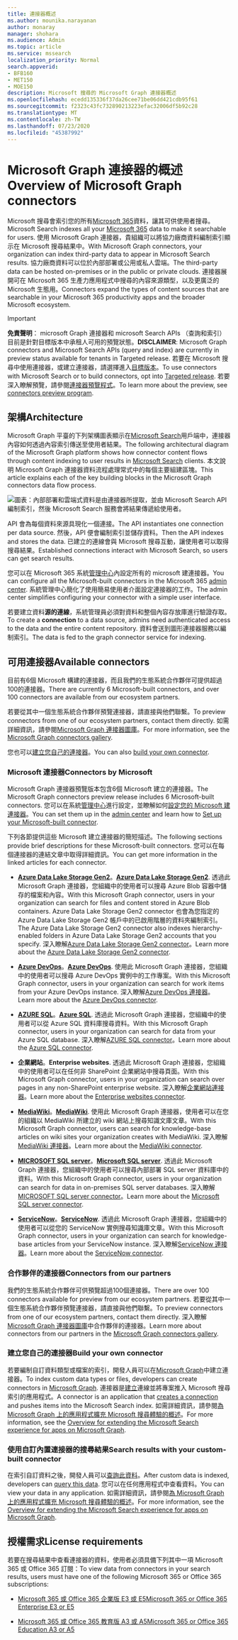 ```yaml
---
title: 連接器概述
ms.author: mounika.narayanan
author: monaray
manager: shohara
ms.audience: Admin
ms.topic: article
ms.service: mssearch
localization_priority: Normal
search.appverid:
- BFB160
- MET150
- MOE150
description: Microsoft 搜尋的 Microsoft Graph 連接器概述
ms.openlocfilehash: ecedd135336f37da26cee71be06dd421cdb95f61
ms.sourcegitcommit: f2323c43fc732890213223efac32006df5b92c28
ms.translationtype: MT
ms.contentlocale: zh-TW
ms.lasthandoff: 07/23/2020
ms.locfileid: "45387992"
---
```

# <a name="overview-of-microsoft-graph-connectors"></a><span data-ttu-id="81c67-103">Microsoft Graph 連接器的概述</span><span class="sxs-lookup"><span data-stu-id="81c67-103">Overview of Microsoft Graph connectors</span></span>

<span data-ttu-id="81c67-104">Microsoft 搜尋會索引您的所有[Microsoft 365](https://www.microsoft.com/microsoft-365)資料，讓其可供使用者搜尋。</span><span class="sxs-lookup"><span data-stu-id="81c67-104">Microsoft Search indexes all your [Microsoft 365](https://www.microsoft.com/microsoft-365) data to make it searchable for users.</span></span> <span data-ttu-id="81c67-105">使用 Microsoft Graph 連接器，貴組織可以將協力廠商資料編制索引顯示在 Microsoft 搜尋結果中。</span><span class="sxs-lookup"><span data-stu-id="81c67-105">With Microsoft Graph connectors, your organization can index third-party data to appear in Microsoft Search results.</span></span> <span data-ttu-id="81c67-106">協力廠商資料可以位於內部部署或公用或私人雲端。</span><span class="sxs-lookup"><span data-stu-id="81c67-106">The third-party data can be hosted on-premises or in the public or private clouds.</span></span> <span data-ttu-id="81c67-107">連接器展開可在 Microsoft 365 生產力應用程式中搜尋的內容來源類型，以及更廣泛的 Microsoft 生態用。</span><span class="sxs-lookup"><span data-stu-id="81c67-107">Connectors expand the types of content sources that are searchable in your Microsoft 365 productivity apps and the broader Microsoft ecosystem.</span></span>

> [!IMPORTANT]
> <span data-ttu-id="81c67-108">**免責聲明**： microsoft Graph 連接器和 microsoft Search APIs （查詢和索引）目前是針對目標版本中承租人可用的預覽狀態。</span><span class="sxs-lookup"><span data-stu-id="81c67-108">**DISCLAIMER**: Microsoft Graph connectors and Microsoft Search APIs (query and index) are currently in preview status available for tenants in Targeted release.</span></span> <span data-ttu-id="81c67-109">若要在 Microsoft 搜尋中使用連接器，或建立連接器，請選擇進入[目標版本](https://docs.microsoft.com/office365/admin/manage/release-options-in-office-365?view=o365-worldwide)。</span><span class="sxs-lookup"><span data-stu-id="81c67-109">To use connectors with Microsoft Search or to build connectors, opt into [Targeted release](https://docs.microsoft.com/office365/admin/manage/release-options-in-office-365?view=o365-worldwide).</span></span> <span data-ttu-id="81c67-110">若要深入瞭解預覽，請參閱[連接器預覽程式](connectors-preview.md)。</span><span class="sxs-lookup"><span data-stu-id="81c67-110">To learn more about the preview, see [connectors preview program](connectors-preview.md).</span></span>

## <a name="architecture"></a><span data-ttu-id="81c67-111">架構</span><span class="sxs-lookup"><span data-stu-id="81c67-111">Architecture</span></span>

<span data-ttu-id="81c67-112">Microsoft Graph 平臺的下列架構圖表顯示在[Microsoft Search](https://docs.microsoft.com/microsoftsearch/overview-microsoft-search)用戶端中，連接器內容如何透過內容索引傳送至使用者結果。</span><span class="sxs-lookup"><span data-stu-id="81c67-112">The following architectural diagram of the Microsoft Graph platform shows how connector content flows through content indexing to user results in [Microsoft Search](https://docs.microsoft.com/microsoftsearch/overview-microsoft-search) clients.</span></span> <span data-ttu-id="81c67-113">本文說明 Microsoft Graph 連接器資料流程處理常式中的每個主要組建區塊。</span><span class="sxs-lookup"><span data-stu-id="81c67-113">This article explains each of the key building blocks in the Microsoft Graph connectors data flow process.</span></span>

![圖表：內部部署和雲端式資料是由連接器所提取，並由 Microsoft Search API 編制索引，然後 Microsoft Search 服務會將結果傳遞給使用者。](media/highlevel-connectors_FINAL.png)

<span data-ttu-id="81c67-115">API 會為每個資料來源具現化一個連接。</span><span class="sxs-lookup"><span data-stu-id="81c67-115">The API instantiates one connection per data source.</span></span> <span data-ttu-id="81c67-116">然後，API 便會編制索引並儲存資料。</span><span class="sxs-lookup"><span data-stu-id="81c67-116">Then the API indexes and stores the data.</span></span> <span data-ttu-id="81c67-117">已建立的連線會與 Microsoft 搜尋互動，讓使用者可以取得搜尋結果。</span><span class="sxs-lookup"><span data-stu-id="81c67-117">Established connections interact with Microsoft Search, so users can get search results.</span></span>

<span data-ttu-id="81c67-118">您可以在 Microsoft 365 系統[管理中心](https://admin.microsoft.com)內設定所有的 microsoft 建連接器。</span><span class="sxs-lookup"><span data-stu-id="81c67-118">You can configure all the Microsoft-built connectors in the Microsoft 365 [admin center](https://admin.microsoft.com).</span></span> <span data-ttu-id="81c67-119">系統管理中心簡化了使用簡易使用者介面設定連接器的工作。</span><span class="sxs-lookup"><span data-stu-id="81c67-119">The admin center simplifies configuring your connector with a simple user interface.</span></span>

<span data-ttu-id="81c67-120">若要建立資料**源的連線**，系統管理員必須對資料和整個內容存放庫進行驗證存取。</span><span class="sxs-lookup"><span data-stu-id="81c67-120">To create a **connection** to a data source, admins need authenticated access to the data and the entire content repository.</span></span> <span data-ttu-id="81c67-121">資料會送到圖形連接器服務以編制索引。</span><span class="sxs-lookup"><span data-stu-id="81c67-121">The data is fed to the graph connector service for indexing.</span></span>

## <a name="available-connectors"></a><span data-ttu-id="81c67-122">可用連接器</span><span class="sxs-lookup"><span data-stu-id="81c67-122">Available connectors</span></span>

<span data-ttu-id="81c67-123">目前有6個 Microsoft 構建的連接器，而且我們的生態系統合作夥伴可提供超過100的連接器。</span><span class="sxs-lookup"><span data-stu-id="81c67-123">There are currently 6 Microsoft-built connectors, and over 100 connectors are available from our ecosystem partners.</span></span>

<span data-ttu-id="81c67-124">若要從其中一個生態系統合作夥伴預覽連接器，請直接與他們聯繫。</span><span class="sxs-lookup"><span data-stu-id="81c67-124">To preview connectors from one of our ecosystem partners, contact them directly.</span></span> <span data-ttu-id="81c67-125">如需詳細資訊，請參閱[Microsoft Graph 連接器圖庫](connectors-gallery.md)。</span><span class="sxs-lookup"><span data-stu-id="81c67-125">For more information, see the [Microsoft Graph connectors gallery](connectors-gallery.md).</span></span>

<span data-ttu-id="81c67-126">您也可以[建立您自己的連接器](https://docs.microsoft.com/graph/search-concept-overview)。</span><span class="sxs-lookup"><span data-stu-id="81c67-126">You can also [build your own connector](https://docs.microsoft.com/graph/search-concept-overview).</span></span>

### <a name="connectors-by-microsoft"></a><span data-ttu-id="81c67-127"> Microsoft 連接器</span><span class="sxs-lookup"><span data-stu-id="81c67-127">Connectors by Microsoft</span></span>

<span data-ttu-id="81c67-128">Microsoft Graph 連接器預覽版本包含6個 Microsoft 建立的連接器。</span><span class="sxs-lookup"><span data-stu-id="81c67-128">The Microsoft Graph connectors preview release includes 6 Microsoft-built connectors.</span></span> <span data-ttu-id="81c67-129">您可以在系統[管理中心](https://admin.microsoft.com)進行設定，並瞭解如何[設定您的 Microsoft 建連接器](configure-connector.md)。</span><span class="sxs-lookup"><span data-stu-id="81c67-129">You can set them up in the [admin center](https://admin.microsoft.com) and learn how to [Set up your Microsoft-built connector](configure-connector.md).</span></span>

<span data-ttu-id="81c67-130">下列各節提供這些 Microsoft 建立連接器的簡短描述。</span><span class="sxs-lookup"><span data-stu-id="81c67-130">The following sections provide brief descriptions for these Microsoft-built connectors.</span></span> <span data-ttu-id="81c67-131">您可以在每個連接器的連結文章中取得詳細資訊。</span><span class="sxs-lookup"><span data-stu-id="81c67-131">You can get more information in the linked articles for each connector.</span></span>

- <span data-ttu-id="81c67-132">**[Azure Data Lake Storage Gen2](https://docs.microsoft.com/azure/storage/blobs/data-lake-storage-introduction)**。</span><span class="sxs-lookup"><span data-stu-id="81c67-132">**[Azure Data Lake Storage Gen2](https://docs.microsoft.com/azure/storage/blobs/data-lake-storage-introduction)**.</span></span> <span data-ttu-id="81c67-133">透過此 Microsoft Graph 連接器，您組織中的使用者可以搜尋 Azure Blob 容器中儲存的檔案和內容。</span><span class="sxs-lookup"><span data-stu-id="81c67-133">With this Microsoft Graph connector, users in your organization can search for files and content stored in Azure Blob containers.</span></span> <span data-ttu-id="81c67-134">Azure Data Lake Storage Gen2 connector 也會為您指定的 Azure Data Lake Storage Gen2 帳戶中的已啟用階層的資料夾編制索引。</span><span class="sxs-lookup"><span data-stu-id="81c67-134">The Azure Data Lake Storage Gen2 connector also indexes hierarchy-enabled folders in Azure Data Lake Storage Gen2 accounts that you specify.</span></span>
<span data-ttu-id="81c67-135">深入瞭解[Azure Data Lake Storage Gen2 connector](azure-data-lake-connector.md)。</span><span class="sxs-lookup"><span data-stu-id="81c67-135">Learn more about the [Azure Data Lake Storage Gen2 connector](azure-data-lake-connector.md).</span></span>

- <span data-ttu-id="81c67-136">**[Azure DevOps](https://azure.microsoft.com/services/devops)**。</span><span class="sxs-lookup"><span data-stu-id="81c67-136">**[Azure DevOps](https://azure.microsoft.com/services/devops)**.</span></span> <span data-ttu-id="81c67-137">使用此 Microsoft Graph 連接器，您組織中的使用者可以搜尋 Azure DevOps 實例中的工作專案。</span><span class="sxs-lookup"><span data-stu-id="81c67-137">With this Microsoft Graph connector, users in your organization can search for work items from your Azure DevOps instance.</span></span>
<span data-ttu-id="81c67-138">深入瞭解[Azure DevOps 連接器](azure-devops-connector.md)。</span><span class="sxs-lookup"><span data-stu-id="81c67-138">Learn more about the [Azure DevOps connector](azure-devops-connector.md).</span></span>

- <span data-ttu-id="81c67-139">**[AZURE SQL](https://azure.microsoft.com/services/sql-database)**。</span><span class="sxs-lookup"><span data-stu-id="81c67-139">**[Azure SQL](https://azure.microsoft.com/services/sql-database)**.</span></span> <span data-ttu-id="81c67-140">透過此 Microsoft Graph 連接器，您組織中的使用者可以從 Azure SQL 資料庫搜尋資料。</span><span class="sxs-lookup"><span data-stu-id="81c67-140">With this Microsoft Graph connector, users in your organization can search for data from your Azure SQL database.</span></span>
<span data-ttu-id="81c67-141">深入瞭解[AZURE SQL connector](MSSQL-connector.md)。</span><span class="sxs-lookup"><span data-stu-id="81c67-141">Learn more about the [Azure SQL connector](MSSQL-connector.md).</span></span>

- <span data-ttu-id="81c67-142">**企業網站**。</span><span class="sxs-lookup"><span data-stu-id="81c67-142">**Enterprise websites**.</span></span> <span data-ttu-id="81c67-143">透過此 Microsoft Graph 連接器，您組織中的使用者可以在任何非 SharePoint 企業網站中搜尋頁面。</span><span class="sxs-lookup"><span data-stu-id="81c67-143">With this Microsoft Graph connector, users in your organization can search over pages in any non-SharePoint enterprise website.</span></span>
<span data-ttu-id="81c67-144">深入瞭解[企業網站連接器](enterprise-web-connector.md)。</span><span class="sxs-lookup"><span data-stu-id="81c67-144">Learn more about the [Enterprise websites connector](enterprise-web-connector.md).</span></span>

- <span data-ttu-id="81c67-145">**[MediaWiki](https://www.mediawiki.org/wiki/MediaWiki)**。</span><span class="sxs-lookup"><span data-stu-id="81c67-145">**[MediaWiki](https://www.mediawiki.org/wiki/MediaWiki)**.</span></span> <span data-ttu-id="81c67-146">使用此 Microsoft Graph 連接器，使用者可以在您的組織以 MediaWiki 所建立的 wiki 網站上搜尋知識文庫文章。</span><span class="sxs-lookup"><span data-stu-id="81c67-146">With this Microsoft Graph connector, users can search for knowledge-base articles on wiki sites your organization creates with MediaWiki.</span></span>
<span data-ttu-id="81c67-147">深入瞭解[MediaWiki 連接器](mediawiki-connector.md)。</span><span class="sxs-lookup"><span data-stu-id="81c67-147">Learn more about the [MediaWiki connector](mediawiki-connector.md).</span></span>

- <span data-ttu-id="81c67-148">**[MICROSOFT SQL server](https://www.microsoft.com/sql-server/sql-server-2017)**。</span><span class="sxs-lookup"><span data-stu-id="81c67-148">**[Microsoft SQL server](https://www.microsoft.com/sql-server/sql-server-2017)**.</span></span> <span data-ttu-id="81c67-149">透過此 Microsoft Graph 連接器，您組織中的使用者可以搜尋內部部署 SQL server 資料庫中的資料。</span><span class="sxs-lookup"><span data-stu-id="81c67-149">With this Microsoft Graph connector, users in your organization can search for data in on-premises SQL server databases.</span></span>
<span data-ttu-id="81c67-150">深入瞭解[MICROSOFT SQL server connector](MSSQL-connector.md)。</span><span class="sxs-lookup"><span data-stu-id="81c67-150">Learn more about the [Microsoft SQL server connector](MSSQL-connector.md).</span></span>

- <span data-ttu-id="81c67-151">**[ServiceNow](https://www.servicenow.com)**。</span><span class="sxs-lookup"><span data-stu-id="81c67-151">**[ServiceNow](https://www.servicenow.com)**.</span></span> <span data-ttu-id="81c67-152">透過此 Microsoft Graph 連接器，您組織中的使用者可以從您的 ServiceNow 實例搜尋知識庫文章。</span><span class="sxs-lookup"><span data-stu-id="81c67-152">With this Microsoft Graph connector, users in your organization can search for knowledge-base articles from your ServiceNow instance.</span></span>
<span data-ttu-id="81c67-153">深入瞭解[ServiceNow 連接器](servicenow-connector.md)。</span><span class="sxs-lookup"><span data-stu-id="81c67-153">Learn more about the [ServiceNow connector](servicenow-connector.md).</span></span>

### <a name="connectors-from-our-partners"></a><span data-ttu-id="81c67-154">合作夥伴的連接器</span><span class="sxs-lookup"><span data-stu-id="81c67-154">Connectors from our partners</span></span>

<span data-ttu-id="81c67-155">我們的生態系統合作夥伴可供預覽超過100個連接器。</span><span class="sxs-lookup"><span data-stu-id="81c67-155">There are over 100 connectors available for preview from our ecosystem partners.</span></span> <span data-ttu-id="81c67-156">若要從其中一個生態系統合作夥伴預覽連接器，請直接與他們聯繫。</span><span class="sxs-lookup"><span data-stu-id="81c67-156">To preview connectors from one of our ecosystem partners, contact them directly.</span></span>
<span data-ttu-id="81c67-157">深入瞭解[Microsoft Graph 連接器圖庫](connectors-gallery.md)中合作夥伴的連接器。</span><span class="sxs-lookup"><span data-stu-id="81c67-157">Learn more about connectors from our partners in the [Microsoft Graph connectors gallery](connectors-gallery.md).</span></span>

### <a name="build-your-own-connector"></a><span data-ttu-id="81c67-158">建立您自己的連接器</span><span class="sxs-lookup"><span data-stu-id="81c67-158">Build your own connector</span></span>

<span data-ttu-id="81c67-159">若要編制自訂資料類型或檔案的索引，開發人員可以在[Microsoft Graph](https://developer.microsoft.com/graph/)中建立連接器。</span><span class="sxs-lookup"><span data-stu-id="81c67-159">To index custom data types or files, developers can create connectors in [Microsoft Graph](https://developer.microsoft.com/graph/).</span></span> <span data-ttu-id="81c67-160">連接器是[建立](https://docs.microsoft.com/graph/search-index-manage-connections)連線並將專案推入 Microsoft 搜尋索引的應用程式。</span><span class="sxs-lookup"><span data-stu-id="81c67-160">A connector is an application that [creates a connection](https://docs.microsoft.com/graph/search-index-manage-connections) and pushes items into the Microsoft Search index.</span></span> <span data-ttu-id="81c67-161">如需詳細資訊，請參閱[為 Microsoft Graph 上的應用程式擴充 Microsoft 搜尋體驗的概述](https://docs.microsoft.com/graph/search-concept-overview)。</span><span class="sxs-lookup"><span data-stu-id="81c67-161">For more information, see the [Overview for extending the Microsoft Search experience for apps on Microsoft Graph](https://docs.microsoft.com/graph/search-concept-overview).</span></span>

### <a name="search-results-with-your-custom-built-connector"></a><span data-ttu-id="81c67-162">使用自訂內置連接器的搜尋結果</span><span class="sxs-lookup"><span data-stu-id="81c67-162">Search results with your custom-built connector</span></span>

<span data-ttu-id="81c67-163">在索引自訂資料之後，開發人員可以[查詢此資料](https://docs.microsoft.com/graph/search-concept-custom-types)。</span><span class="sxs-lookup"><span data-stu-id="81c67-163">After custom data is indexed, developers can [query this data](https://docs.microsoft.com/graph/search-concept-custom-types).</span></span> <span data-ttu-id="81c67-164">您可以在任何應用程式中查看資料。</span><span class="sxs-lookup"><span data-stu-id="81c67-164">You can view your data in any application.</span></span> <span data-ttu-id="81c67-165">如需詳細資訊，請參閱[為 Microsoft Graph 上的應用程式擴充 Microsoft 搜尋體驗的概述](https://docs.microsoft.com/graph/search-concept-overview)。</span><span class="sxs-lookup"><span data-stu-id="81c67-165">For more information, see the [Overview for extending the Microsoft Search experience for apps on Microsoft Graph](https://docs.microsoft.com/graph/search-concept-overview).</span></span>

## <a name="license-requirements"></a><span data-ttu-id="81c67-166">授權需求</span><span class="sxs-lookup"><span data-stu-id="81c67-166">License requirements</span></span>

<span data-ttu-id="81c67-167">若要在搜尋結果中查看連接器的資料，使用者必須具備下列其中一項 Microsoft 365 或 Office 365 訂閱：</span><span class="sxs-lookup"><span data-stu-id="81c67-167">To view data from connectors in your search results, users must have one of the following Microsoft 365 or Office 365 subscriptions:</span></span>

- [<span data-ttu-id="81c67-168">Microsoft 365 或 Office 365 企業版 E3 或 E5</span><span class="sxs-lookup"><span data-stu-id="81c67-168">Microsoft 365 or Office 365 Enterprise E3 or E5</span></span>](https://www.microsoft.com/microsoft-365/compare-all-microsoft-365-plans)

- [<span data-ttu-id="81c67-169">Microsoft 365 或 Office 365 教育版 A3 或 A5</span><span class="sxs-lookup"><span data-stu-id="81c67-169">Microsoft 365 or Office 365 Education A3 or A5</span></span>](https://www.microsoft.com/microsoft-365/academic/compare-office-365-education-plans?activetab=tab:primaryr1)
